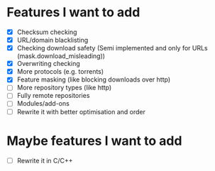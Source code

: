 # Features I want to add
- [x] Checksum checking
- [x] URL/domain blacklisting
- [x] Checking download safety (Semi implemented and only for URLs (mask.download_misleading))
- [x] Overwriting checking
- [x] More protocols (e.g. torrents)
- [x] Feature masking (like blocking downloads over http)
- [  ] More repository types (like http)
- [  ] Fully remote repositories
- [  ] Modules/add-ons
- [  ] Rewrite it with better optimisation and order

# Maybe features I want to add
- [  ] Rewrite it in C/C++

